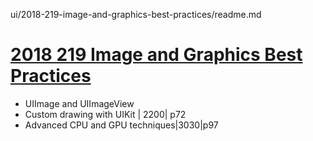 ui/2018-219-image-and-graphics-best-practices/readme.md

# [2018 219 Image and Graphics Best Practices](https://developer.apple.com/videos/play/wwdc2018/219)



- UIImage and UIImageView
- Custom drawing with UIKit | 2200| p72
- Advanced CPU and GPU techniques|3030|p97



